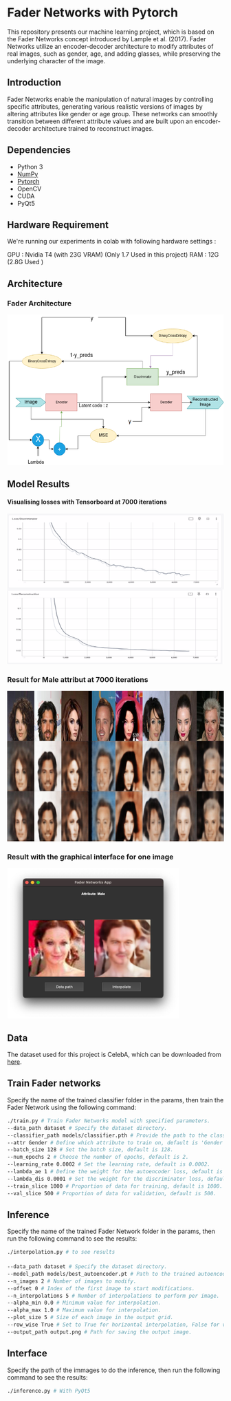 # Fader Networks with Pytorch

This repository presents our machine learning project, which is based on the Fader Networks concept introduced by Lample et al. (2017). Fader Networks utilize an encoder-decoder architecture to modify attributes of real images, such as gender, age, and adding glasses, while preserving the underlying character of the image.

## Introduction

Fader Networks enable the manipulation of natural images by controlling specific attributes, generating various realistic versions of images by altering attributes like gender or age group. These networks can smoothly transition between different attribute values and are built upon an encoder-decoder architecture trained to reconstruct images.


## Dependencies

- Python 3
- [NumPy](http://www.numpy.org/)
- [Pytorch](https://pytorch.org/)
- OpenCV
- CUDA
- PyQt5

## Hardware Requirement
We're running our experiments in colab with following hardware settings : 

GPU : Nvidia T4 (with 23G VRAM) (Only 1.7 Used in this project)
RAM : 12G (2.8G Used )

## Architecture

### Fader Architecture
<img src="./fig/FaderNetworks1.png" alt="Model Results" width="600" height="350"/>


## Model Results
#### Visualising losses with Tensorboard at 7000 iterations
<img src="./fig/loss_FN.jpg" alt="Model Results" width="600" height="350"/>


### Result for Male attribut at 7000 iterations
<img src="./fig/FaderNet_Male_step_2000.jpg" alt="Model Results" width="800" height="350"/>

### Result with the graphical interface for one image
<img src="./fig/interface.jpg" alt="Model Results" width="400" height="350"/>

## Data

The dataset used for this project is CelebA, which can be downloaded from [here](https://mmlab.ie.cuhk.edu.hk/projects/CelebA.html).

## Train Fader networks
Specify the name of the trained classifier folder in the params, then train the Fader Network using the following command:
```bash
./train.py # Train Fader Networks model with specified parameters.
--data_path dataset # Specify the dataset directory.
--classifier_path models/classifier.pth # Provide the path to the classifier model.
--attr Gender # Define which attribute to train on, default is 'Gender'.
--batch_size 128 # Set the batch size, default is 128.
--num_epochs 2 # Choose the number of epochs, default is 2.
--learning_rate 0.0002 # Set the learning rate, default is 0.0002.
--lambda_ae 1 # Define the weight for the autoencoder loss, default is 1.
--lambda_dis 0.0001 # Set the weight for the discriminator loss, default is 0.0001.
--train_slice 1000 # Proportion of data for training, default is 1000.
--val_slice 500 # Proportion of data for validation, default is 500.

```

## Inference
Specify the name of the trained Fader Network folder in the params, then run the following command to see the results:
```bash
./interpolation.py # to see results

--data_path dataset # Specify the dataset directory.
--model_path models/best_autoencoder.pt # Path to the trained autoencoder model.
--n_images 2 # Number of images to modify.
--offset 0 # Index of the first image to start modifications.
--n_interpolations 5 # Number of interpolations to perform per image.
--alpha_min 0.0 # Minimum value for interpolation.
--alpha_max 1.0 # Maximum value for interpolation.
--plot_size 5 # Size of each image in the output grid.
--row_wise True # Set to True for horizontal interpolation, False for vertical.
--output_path output.png # Path for saving the output image.

```

## Interface
Specify the path of the immages to do the inference, then run the following command to see the results:
```bash
./inference.py # With PyQt5

```
